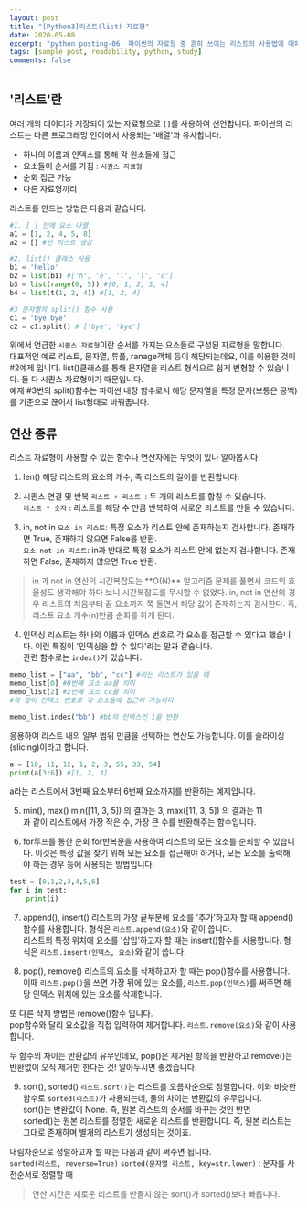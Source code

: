 ```yaml
---
layout: post
title: "[Python3]리스트(list) 자료형"
date: 2020-05-08
excerpt: "python posting-06. 파이썬의 자료형 중 흔히 쓰이는 리스트의 사용법에 대해 알아보자. 리스트에서 사용되는 기본 연산들의 쓰임새를 이해한다. "
tags: [sample post, readability, python, study]
comments: false
---
```

## '리스트'란
여러 개의 데이터가 저장되어 있는 자료형으로 `[]`를 사용하여 선언합니다. 파이썬의 리스트는 다른 프로그래밍 언어에서 사용되는 '배열'과 유사합니다.  

+ 하나의 이름과 인덱스를 통해 각 원소들에 접근
+ 요소들이 순서를 가짐 : `시퀀스 자료형`
+ 순회 접근 가능
+ 다른 자료형끼리

리스트를 만드는 방법은 다음과 같습니다.
```python
#1. [ ] 안에 요소 나열
a1 = [1, 2, 4, 5, 8]
a2 = [] #빈 리스트 생성

#2. list() 클래스 사용
b1 = 'hello'
b2 = list(b1) #['h', 'e', 'l', 'l', 'o']
b3 = list(range(0, 5)) #[0, 1, 2, 3, 4]
b4 = list(t(1, 2, 4)) #[1, 2, 4]

#3 문자열의 split() 함수 사용
c1 = 'bye bye'
c2 = c1.split() # ['bye', 'bye']

```
위에서 언급한 `시퀀스 자료형`이란 순서를 가지는 요소들로 구성된 자료형을 말합니다.  
대표적인 예로 리스트, 문자열, 튜플, ranage객체 등이 해당되는데요, 이를 이용한 것이 #2예제 입니다. list()클래스를 통해 문자열을 리스트 형식으로 쉽게 변형할 수 있습니다. 둘 다 시퀀스 자료형이기 때문입니다.  
예제 #3번의 split()함수는 파이썬 내장 함수로서 해당 문자열을 특정 문자(보통은 공백)를 기준으로 끊어서 list형태로 바꿔줍니다.

## 연산 종류 
리스트 자료형이 사용할 수 있는 함수나 연산자에는 무엇이 있나 알아봅시다.

1. len()
해당 리스트의 요소의 개수, 즉 리스트의 길이를 반환합니다.

2. 시퀀스 연결 및 반복
`리스트 + 리스트 `: 두 개의 리스트를 합칠 수 있습니다.  
`리스트 * 숫자` : 리스트를 해당 수 만큼 반복하여 새로운 리스트를 만들 수 있습니다.  

3. in, not in
`요소 in 리스트`: 특정 요소가 리스트 안에 존재하는지 검사합니다. 존재하면 True, 존재하지 않으면 False를 반환.  
`요소 not in 리스트`: in과 반대로 특정 요소가 리스트 안에 없는지 검사합니다. 존재하면 False, 존재하지 않으면 True 반환.  

>in 과 not in 연산의 시간복잡도는 \*\*O(N)\*\*
>알고리즘 문제를 풀면서 코드의 효율성도 생각해야 하다 보니 시간복잡도를 무시할 수 없었다. in, not in 연산의 경우 리스트의 처음부터 끝 요소까지 쭉 돌면서 해당 값이 존재하는지 검사한다. 즉, 리스트 요소 개수(n)만큼 순회를 하게 된다. 

4. 인덱싱
리스트는 하나의 이름과 인덱스 번호로 각 요소를 접근할 수 있다고 했습니다. 이런 특징이 '인덱싱을 할 수 있다'라는 말과 같습니다.  
관련 함수로는 `index()`가 있습니다.
```python
memo_list = ["aa", "bb", "cc"] #라는 리스트가 있을 때
memo_list[0] #0번째 요소 aa를 의미
memo_list[2] #2번째 요소 cc를 의미
#와 같이 인덱스 번호로 각 요소들에 접근이 가능하다.

memo_list.index("bb") #bb의 인덱스인 1을 반환 
```
응용하여 리스트 내의 일부 범위 만큼을 선택하는 연산도 가능합니다. 이를 슬라이싱(slicing)이라고 합니다.

```python
a = [10, 11, 12, 1, 2, 3, 55, 33, 54]
print(a[3:6]) #[1, 2, 3]
```
a라는 리스트에서 3번째 요소부터 6번째 요소까지를 반환하는 예제입니다.

5. min(), max()
min([11, 3, 5]) 의 결과는 3, max([11, 3, 5]) 의 결과는 11  
과 같이 리스트에서 가장 작은 수, 가장 큰 수를 반환해주는 함수입니다.

6. for루프를 통한 순회
for반복문을 사용하여 리스트의 모든 요소를 순회할 수 있습니다. 이것은 특정 값을 찾기 위해 모든 요소를 접근해야 하거나, 모든 요소를 출력해야 하는 경우 등에 사용되는 방법입니다.  
```python
test = [0,1,2,3,4,5,6]
for i in test:
    print(i)
```

7. append(), insert()
리스트의 가장 끝부분에 요소를 '추가'하고자 할 때 append()함수를 사용합니다.  형식은 `리스트.append(요소)`와 같이 씁니다.  
리스트의 특정 위치에 요소를 '삽입'하고자 할 때는 insert()함수를 사용합니다.  형식은 `리스트.insert(인덱스, 요소)`와 같이 씁니다. 

8. pop(), remove()
리스트의 요소를 삭제하고자 할 때는 pop()함수를 사용합니다.  
이때 `리스트.pop()`을 쓰면 가장 뒤에 있는 요소를, `리스트.pop(인덱스)`를 써주면 해당 인덱스 위치에 있는 요소를 삭제합니다.

또 다른 삭제 방법은 remove()함수 입니다.  
pop함수와 달리 요소값을 직접 입력하여 제거합니다. `리스트.remove(요소)`와 같이 사용합니다.  

두 함수의 차이는 반환값의 유무인데요, pop()은 제거된 항목을 반환하고 remove()는 반환없이 오직 제거만 한다는 것! 알아두시면 좋겠습니다.  

9. sort(), sorted()
`리스트.sort()`는 리스트를 오름차순으로 정렬합니다. 이와 비슷한 함수로 `sorted(리스트)`가 사용되는데, 둘의 차이는 반환값의 유무입니다.  
sort()는 반환값이 None. 즉, 원본 리스트의 순서를 바꾸는 것인 반면  
sorted()는 원본 리스트를 정렬한 새로운 리스트를 반환합니다. 즉, 원본 리스트는 그대로 존재하며 별개의 리스트가 생성되는 것이죠.

내림차순으로 정렬하고자 할 때는 다음과 같이 써주면 됩니다.  
`sorted(리스트, reverse=True)`
`sorted(문자열 리스트, key=str.lower)` : 문자를 사전순서로 정렬할 때

> 연산 시간은 새로운 리스트를 만들지 않는 sort()가 sorted()보다 빠릅니다.

